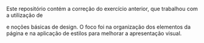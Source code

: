 Este repositório contém a correção do exercício anterior, que trabalhou com a utilização de <div> e noções básicas de design. O foco foi na organização dos elementos da página e na aplicação de estilos para melhorar a apresentação visual.
